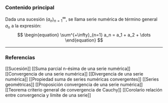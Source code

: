 ### Contenido principal

Dada una sucesión $(a_n)^\infty_{n=1}$, se llama serie numérica de término general $a_n$ a la expresión:
$$
\begin{equation}
\sum^{+\infty}_{n=1} a_n = a_1 + a_2 + \dots
\end{equation}
$$

--- 
### Referencias
[[Sucesión]]
[[Suma parcial n-ésima de una serie numérica]]
[[Convergencia de una serie numérica]]
[[Divergencia de una serie numérica]]
[[Propiedad suma de series numéricas convergentes]]
[[Series geométricas]]
[[Proposición convergencia de una serie numérica]]
[[Teorema criterio general de convergencia de Cauchy]]
[[Corolario relación entre convergencia y límite de una serie]]